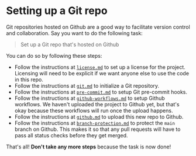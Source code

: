 # Setting up a Git repo

Git repositories hosted on Github are a good way to facilitate version control and collaboration. Say you want to do the following task:

> Set up a Git repo that's hosted on Github

You can do so by following these steps:

- Follow the instructions at [`license.md`](/zamm/resources/tutorials/setup/repo/license.md) to set up a license for the project. Licensing will need to be explicit if we want anyone else to use the code in this repo.
- Follow the instructions at [`git.md`](/zamm/resources/tutorials/setup/repo/git.md) to initialize a Git repository.
- Follow the instructions at [`pre-commit.md`](/zamm/resources/tutorials/setup/repo/pre-commit/pre-commit.md) to setup Git pre-commit hooks.
- Follow the instructions at [`github-workflows.md`](/zamm/resources/tutorials/setup/repo/github-workflows.md) to setup Github workflows. We haven't uploaded the project to Github yet, but that's okay because these workflows will run once the upload happens.
- Follow the instructions at [`github.md`](/zamm/resources/tutorials/setup/repo/github.md) to upload this new repo to Github.
- Follow the instructions at [`branch-protection.md`](/zamm/resources/tutorials/setup/repo/branch-protection.md) to protect the `main` branch on Github. This makes it so that any pull requests will have to pass all status checks before they get merged.

That's all! **Don't take any more steps** because the task is now done!